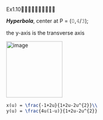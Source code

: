 Ex1.10🚩🚩🚩🚩🚩🚩🚩🚩🚩🚩

***Hyperbola***, center at P = (𝟶,𝟺/𝟹); 

the y-axis is the transverse axis

<img width="150" alt="image" src="https://github.com/ChenxingWang93/GeometryEngineering/assets/31954987/b5c6b0b9-83b7-4e84-b36b-47dcc3555f39">

``` Latex
x(u) = \frac{-1+2u}{1+2u-2u^{2}}\\
y(u) = \frac{4u(1-u)}{1+2u-2u^{2}}
```
